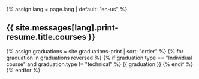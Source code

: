 {% assign lang = page.lang | default: "en-us" %}

<h2>{{ site.messages[lang].print-resume.title.courses }}</h2>

{% assign graduations = site.graduations-print | sort: "order" %}
{% for graduation in graduations reversed %}
  {% if graduation.type == "Individual course" and graduation.type != "technical" %}
    {{ graduation }}
  {% endif %}
{% endfor %}
